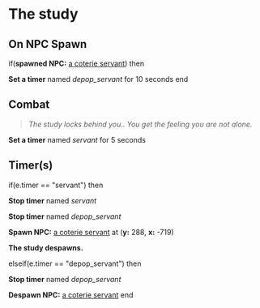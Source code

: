 # The study







## On NPC Spawn

if(**spawned NPC:**  [a coterie servant](/npc/160097)) then


**Set a timer** named *depop_servant* for 10 seconds
end



## Combat

>*The study locks behind you.. You get the feeling you are not alone.*

**Set a timer** named *servant* for 5 seconds


## Timer(s)

if(e.timer == "servant") then


**Stop timer** named *servant*


**Stop timer** named *depop_servant*


**Spawn NPC:**  [a coterie servant](/npc/160097) at (**y:** 288, **x:** -719)


**The study despawns.**

elseif(e.timer == "depop_servant") then


**Stop timer** named *depop_servant*


**Despawn NPC:**  [a coterie servant](/npc/160097)
end
